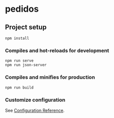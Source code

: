 # pedidos

## Project setup
```
npm install
```

### Compiles and hot-reloads for development
```
npm run serve
npm run json-server
```

### Compiles and minifies for production
```
npm run build
```

### Customize configuration
See [Configuration Reference](https://cli.vuejs.org/config/).

